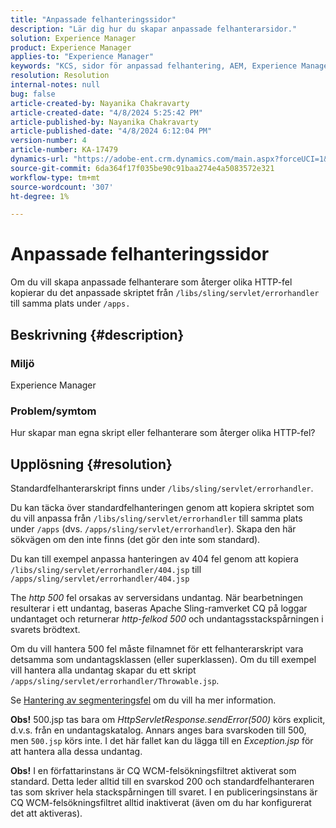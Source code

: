 ```yaml
---
title: "Anpassade felhanteringssidor"
description: "Lär dig hur du skapar anpassade felhanterarsidor."
solution: Experience Manager
product: Experience Manager
applies-to: "Experience Manager"
keywords: "KCS, sidor för anpassad felhantering, AEM, Experience Manager, "
resolution: Resolution
internal-notes: null
bug: false
article-created-by: Nayanika Chakravarty
article-created-date: "4/8/2024 5:25:42 PM"
article-published-by: Nayanika Chakravarty
article-published-date: "4/8/2024 6:12:04 PM"
version-number: 4
article-number: KA-17479
dynamics-url: "https://adobe-ent.crm.dynamics.com/main.aspx?forceUCI=1&pagetype=entityrecord&etn=knowledgearticle&id=c3ca4800-cdf5-ee11-a1fe-6045bd006295"
source-git-commit: 6da364f17f035be90c91baa274e4a5083572e321
workflow-type: tm+mt
source-wordcount: '307'
ht-degree: 1%

---
```


# Anpassade felhanteringssidor


Om du vill skapa anpassade felhanterare som återger olika HTTP-fel kopierar du det anpassade skriptet från `/libs/sling/servlet/errorhandler` till samma plats under `/apps.`

## Beskrivning {#description}


### Miljö

Experience Manager

### Problem/symtom

Hur skapar man egna skript eller felhanterare som återger olika HTTP-fel?


## Upplösning {#resolution}


Standardfelhanterarskript finns under `/libs/sling/servlet/errorhandler`.

Du kan täcka över standardfelhanteringen genom att kopiera skriptet som du vill anpassa från `/libs/sling/servlet/errorhandler` till samma plats under `/apps` (dvs. `/apps/sling/servlet/errorhandler`). Skapa den här sökvägen om den inte finns (det gör den inte som standard).

Du kan till exempel anpassa hanteringen av 404 fel genom att kopiera `/libs/sling/servlet/errorhandler/404.jsp` till `/apps/sling/servlet/errorhandler/404.jsp`

The *http 500* fel orsakas av serversidans undantag. När bearbetningen resulterar i ett undantag, baseras Apache Sling-ramverket CQ på loggar undantaget och returnerar *http-felkod 500* och undantagsstackspårningen i svarets brödtext.

Om du vill hantera 500 fel måste filnamnet för ett felhanterarskript vara detsamma som undantagsklassen (eller superklassen). Om du till exempel vill hantera alla undantag skapar du ett skript `/apps/sling/servlet/errorhandler/Throwable.jsp`.

Se [Hantering av segmenteringsfel](https://sling.apache.org/documentation/the-sling-engine/errorhandling.html) om du vill ha mer information.

<b>Obs!</b> 500.jsp tas bara om *HttpServletResponse.sendError(500)* körs explicit, d.v.s. från en undantagskatalog. Annars anges bara svarskoden till 500, men `500.jsp` körs inte. I det här fallet kan du lägga till en *Exception.jsp* för att hantera alla dessa undantag.

<b>Obs!</b> I en författarinstans är CQ WCM-felsökningsfiltret aktiverat som standard. Detta leder alltid till en svarskod 200 och standardfelhanteraren tas som skriver hela stackspårningen till svaret. I en publiceringsinstans är CQ WCM-felsökningsfiltret alltid inaktiverat (även om du har konfigurerat det att aktiveras).
